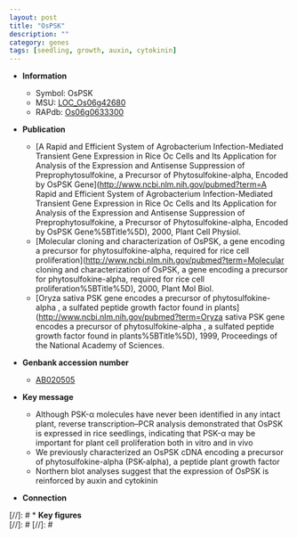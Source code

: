 ```yaml
---
layout: post
title: "OsPSK"
description: ""
category: genes
tags: [seedling, growth, auxin, cytokinin]
---
```


* **Information**  
    + Symbol: OsPSK  
    + MSU: [LOC_Os06g42680](http://rice.plantbiology.msu.edu/cgi-bin/ORF_infopage.cgi?orf=LOC_Os06g42680)  
    + RAPdb: [Os06g0633300](http://rapdb.dna.affrc.go.jp/viewer/gbrowse_details/irgsp1?name=Os06g0633300)  

* **Publication**  
    + [A Rapid and Efficient System of Agrobacterium Infection-Mediated Transient Gene Expression in Rice Oc Cells and Its Application for Analysis of the Expression and Antisense Suppression of Preprophytosulfokine, a Precursor of Phytosulfokine-alpha, Encoded by OsPSK Gene](http://www.ncbi.nlm.nih.gov/pubmed?term=A Rapid and Efficient System of Agrobacterium Infection-Mediated Transient Gene Expression in Rice Oc Cells and Its Application for Analysis of the Expression and Antisense Suppression of Preprophytosulfokine, a Precursor of Phytosulfokine-alpha, Encoded by OsPSK Gene%5BTitle%5D), 2000, Plant Cell Physiol.
    + [Molecular cloning and characterization of OsPSK, a gene encoding a precursor for phytosulfokine-alpha, required for rice cell proliferation](http://www.ncbi.nlm.nih.gov/pubmed?term=Molecular cloning and characterization of OsPSK, a gene encoding a precursor for phytosulfokine-alpha, required for rice cell proliferation%5BTitle%5D), 2000, Plant Mol Biol.
    + [Oryza sativa PSK gene encodes a precursor of phytosulfokine-alpha , a sulfated peptide growth factor found in plants](http://www.ncbi.nlm.nih.gov/pubmed?term=Oryza sativa PSK gene encodes a precursor of phytosulfokine-alpha , a sulfated peptide growth factor found in plants%5BTitle%5D), 1999, Proceedings of the National Academy of Sciences.

* **Genbank accession number**  
    + [AB020505](http://www.ncbi.nlm.nih.gov/nuccore/AB020505)

* **Key message**  
    + Although PSK-α molecules have never been identified in any intact plant, reverse transcription–PCR analysis demonstrated that OsPSK is expressed in rice seedlings, indicating that PSK-α may be important for plant cell proliferation both in vitro and in vivo
    + We previously characterized an OsPSK cDNA encoding a precursor of phytosulfokine-alpha (PSK-alpha), a peptide plant growth factor
    + Northern blot analyses suggest that the expression of OsPSK is reinforced by auxin and cytokinin

* **Connection**  

[//]: # * **Key figures**  
[//]: # 
[//]: # 
